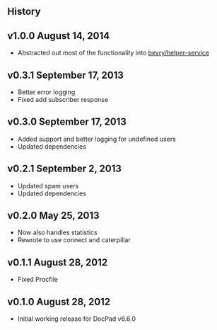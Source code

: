 ## History

## v1.0.0 August 14, 2014

- Abstracted out most of the functionality into [bevry/helper-service](https://github.com/bevry/helper-service)


## v0.3.1 September 17, 2013

- Better error logging
- Fixed add subscriber response


## v0.3.0 September 17, 2013

- Added support and better logging for undefined users
- Updated dependencies


## v0.2.1 September 2, 2013

- Updated spam users
- Updated dependencies


## v0.2.0 May 25, 2013

- Now also handles statistics
- Rewrote to use connect and caterpillar


## v0.1.1 August 28, 2012

- Fixed Procfile


## v0.1.0 August 28, 2012

- Initial working release for DocPad v6.6.0
